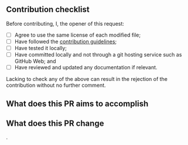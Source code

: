 ## Contribution checklist

Before contributing, I, the opener of this request:

-   [ ] Agree to use the same license of each modified file;
-   [ ] Have followed the [contribution guidelines](docs/CONTRIBUTE.md);
-   [ ] Have tested it locally;
-   [ ] Have committed locally and not through a git hosting service such as
    GitHub Web; and
-   [ ] Have reviewed and updated any documentation if relevant.

Lacking to check any of the above can result in the rejection of the
contribution without no further comment.

## What does this PR aims to accomplish



## What does this PR change
<!-- Issues must be referenced if they exist
https://docs.github.com/en/get-started/writing-on-github/working-with-advanced-formatting/using-keywords-in-issues-and-pull-requests
-->


.
